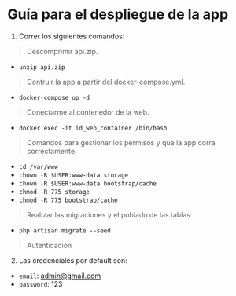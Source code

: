 # Guía para el despliegue de la app

1. Correr los siguientes comandos:

> Descomprimir api.zip.
* `unzip api.zip`  
> Contruir la app a partir del docker-compose.yml.
* `docker-compose up -d`
> Conectarme al contenedor de la web.
* `docker exec -it id_web_container /bin/bash`
> Comandos para gestionar los permisos y que la app corra correctamente.
* `cd /var/www`
* `chown -R $USER:www-data storage`
* `chown -R $USER:www-data bootstrap/cache`
* `chmod -R 775 storage`
* `chmod -R 775 bootstrap/cache`
> Realizar las migraciones y el poblado de las tablas
* `php artisan migrate --seed`

> Autenticación

2. Las credenciales por default son:
* `email`: admin@gmail.com
* `password`: 123
